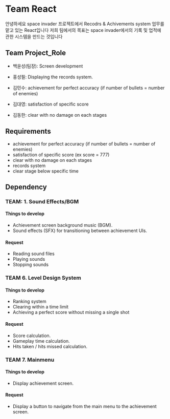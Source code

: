 # Team React

안녕하세요 space invader 프로젝트에서 Recodrs & Achivements system 업무를 맡고 있는 React입니다
저희 팀에서의 목표는 space invader에서의 기록 및 업적에 관한 시스템을 만드는 것입니다

## Team Project_Role

- 백윤성(팀장): Screen development

- 홍성필: Displaying the records system.

- 김민수: achievement for perfect accuracy (if number of bullets = number of enemies) 

- 김대영: satisfaction of specific score

- 김동한: clear with no damage on each stages

## Requirements
- achievement for perfect accuracy (if number of bullets = number of enemies) 
- satisfaction of specific score (ex score = 777)
- clear with no damage on each stages
- records system 
- clear stage below specific time

## Dependency

### TEAM: 1. Sound Effects/BGM
#### Things to develop

- Achievement screen background music (BGM).
- Sound effects (SFX) for transitioning between achievement UIs.

#### Request
- Reading sound files
- Playing sounds
- Stopping sounds

### TEAM 6. Level Design System
#### Things to develop
- Ranking system
- Clearing within a time limit
- Achieving a perfect score without missing a single shot

#### Request
- Score calculation.
- Gameplay time calculation.
- Hits taken / hits missed calculation.

### TEAM 7. Mainmenu
#### Things to develop
- Display achievement screen.

#### Request
- Display a button to navigate from the main menu to the achievement screen.